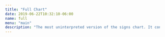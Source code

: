 ```yaml
---
title: "Full Chart"
date: 2019-06-22T10:32:10-06:00
name: full
menu: "main"
description: "The most uninterpreted version of the signs chart. It contains duplicate lines and doesn't merge synonyms."
---
```

